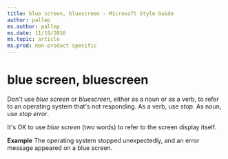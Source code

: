```yaml
---
title: blue screen, bluescreen - Microsoft Style Guide
author: pallep
ms.author: pallep
ms.date: 11/19/2016
ms.topic: article
ms.prod: non-product specific
---
```


# blue screen, bluescreen

Don't use *blue screen* or *bluescreen*, either as a noun or as a verb, to refer to an operating system that's not responding. As a verb, use *stop*. As noun, use *stop error*.

It's OK to use *blue screen* (two words) to refer to the screen display itself.

**Example** The operating system stopped unexpectedly, and an error message appeared on a blue screen.
